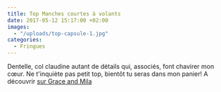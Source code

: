 ```yaml
---
title: Top Manches courtes à volants
date: 2017-05-12 15:17:00 +02:00
images:
  - "/uploads/top-capsule-1.jpg"
categories:
  - Fringues
---
```


Dentelle, col claudine autant de détails qui, associés, font chavirer mon cœur. Ne t'inquiète pas petit top, bientôt tu seras dans mon panier! A découvrir [sur Grace and Mila](https://www.graceandmila.com/eshop/419-top-capsule-1.html)
